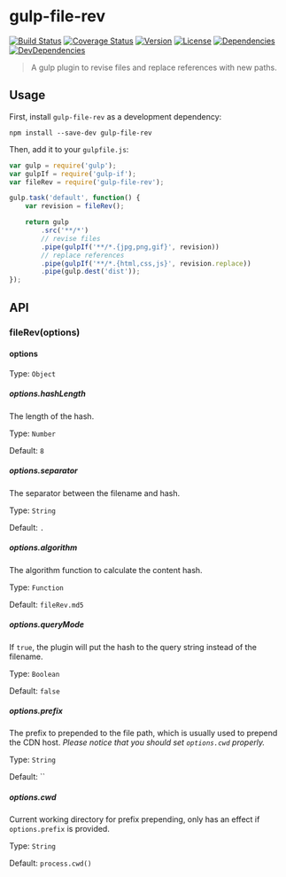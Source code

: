# gulp-file-rev

[![Build Status][build-image]][build-url]
[![Coverage Status][coverage-image]][coverage-url]
[![Version][version-image]][version-url]
[![License][license-image]][license-url]
[![Dependencies][dep-image]][dep-url]
[![DevDependencies][dev-dep-image]][dev-dep-url]

> A gulp plugin to revise files and replace references with new paths.

## Usage

First, install `gulp-file-rev` as a development dependency:

```shell
npm install --save-dev gulp-file-rev
```

Then, add it to your `gulpfile.js`:

```js
var gulp = require('gulp');
var gulpIf = require('gulp-if');
var fileRev = require('gulp-file-rev');

gulp.task('default', function() {
	var revision = fileRev();

	return gulp
		.src('**/*')
		// revise files
		.pipe(gulpIf('**/*.{jpg,png,gif}', revision))
		// replace references
		.pipe(gulpIf('**/*.{html,css,js}', revision.replace))
		.pipe(gulp.dest('dist'));
});
```

## API

### fileRev(options)

#### options

Type: `Object`

##### options.hashLength

The length of the hash.

Type: `Number`

Default: `8`

##### options.separator

The separator between the filename and hash.

Type: `String`

Default: `.`

##### options.algorithm

The algorithm function to calculate the content hash.

Type: `Function`

Default: `fileRev.md5`

##### options.queryMode

If `true`, the plugin will put the hash to the query string instead of the filename.

Type: `Boolean`

Default: `false`

##### options.prefix

The prefix to prepended to the file path, which is usually used to prepend the CDN host. *Please notice that you should set `options.cwd` properly.*

Type: `String`

Default: ``

##### options.cwd

Current working directory for prefix prepending, only has an effect if `options.prefix` is provided.

Type: `String`

Default: `process.cwd()`

[build-url]: https://circleci.com/gh/Lanfei/gulp-file-rev
[build-image]: https://img.shields.io/circleci/project/github/Lanfei/gulp-file-rev.svg
[coverage-url]: https://codecov.io/github/Lanfei/gulp-file-rev
[coverage-image]: https://img.shields.io/codecov/c/github/Lanfei/gulp-file-rev.svg
[version-url]: https://npmjs.org/package/gulp-file-rev
[version-image]: https://img.shields.io/npm/v/gulp-file-rev.svg
[license-url]: https://github.com/Lanfei/gulp-file-rev/blob/master/LICENSE
[license-image]: https://img.shields.io/npm/l/gulp-file-rev.svg
[dep-url]: https://david-dm.org/Lanfei/gulp-file-rev
[dep-image]: https://david-dm.org/Lanfei/gulp-file-rev/status.svg
[dev-dep-url]: https://david-dm.org/Lanfei/gulp-file-rev?type=dev
[dev-dep-image]: https://david-dm.org/Lanfei/gulp-file-rev/dev-status.svg
